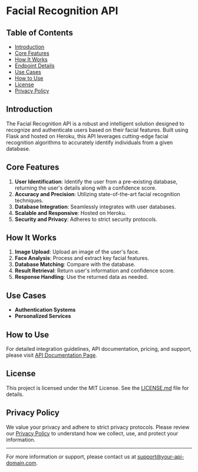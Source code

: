 # Facial Recognition API

## Table of Contents
- [Introduction](#introduction)
- [Core Features](#core-features)
- [How It Works](#how-it-works)
- [Endpoint Details](#endpoint-details)
- [Use Cases](#use-cases)
- [How to Use](#how-to-use)
- [License](#license)
- [Privacy Policy](#privacy-policy)

## Introduction
The Facial Recognition API is a robust and intelligent solution designed to recognize and authenticate users based on their facial features. Built using Flask and hosted on Heroku, this API leverages cutting-edge facial recognition algorithms to accurately identify individuals from a given database.

## Core Features
1. **User Identification**: Identify the user from a pre-existing database, returning the user's details along with a confidence score.
2. **Accuracy and Precision**: Utilizing state-of-the-art facial recognition techniques.
3. **Database Integration**: Seamlessly integrates with user databases.
4. **Scalable and Responsive**: Hosted on Heroku.
5. **Security and Privacy**: Adheres to strict security protocols.

## How It Works
1. **Image Upload**: Upload an image of the user's face.
2. **Face Analysis**: Process and extract key facial features.
3. **Database Matching**: Compare with the database.
4. **Result Retrieval**: Return user's information and confidence score.
5. **Response Handling**: Use the returned data as needed.

## Use Cases
- **Authentication Systems**
- **Personalized Services**

## How to Use
For detailed integration guidelines, API documentation, pricing, and support, please visit [API Documentation Page]([https://your-api-domain.com/docs](https://flask-api-omnilense.herokuapp.com/documentation)).

## License
This project is licensed under the MIT License. See the [LICENSE.md](LICENSE.md) file for details.

## Privacy Policy
We value your privacy and adhere to strict privacy protocols. Please review our [Privacy Policy](https://your-api-domain.com/privacy) to understand how we collect, use, and protect your information.

---

For more information or support, please contact us at support@your-api-domain.com.
